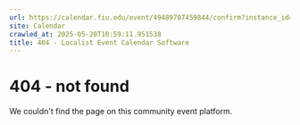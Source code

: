 ```yaml
---
url: https://calendar.fiu.edu/event/49489707459844/confirm?instance_id=49489707484433&return=https%3A%2F%2Fcalendar.fiu.edu%2Fcalendar%3Fevent_types%255B%255D%3D121722
site: Calendar
crawled_at: 2025-05-20T10:59:11.951538
title: 404 - Localist Event Calendar Software
---
```


# 404 - not found
We couldn't find the page on this community event platform.

